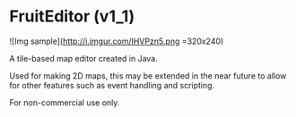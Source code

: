 # FruitEditor (v1_1)

![Img sample](http://i.imgur.com/IHVPzn5.png =320x240)

A tile-based map editor created in Java. 

Used for making 2D maps, this may be extended in the near future to allow for other features such as event handling and scripting.

For non-commercial use only.
